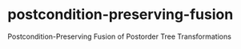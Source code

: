 # postcondition-preserving-fusion
Postcondition-Preserving Fusion of Postorder Tree Transformations
